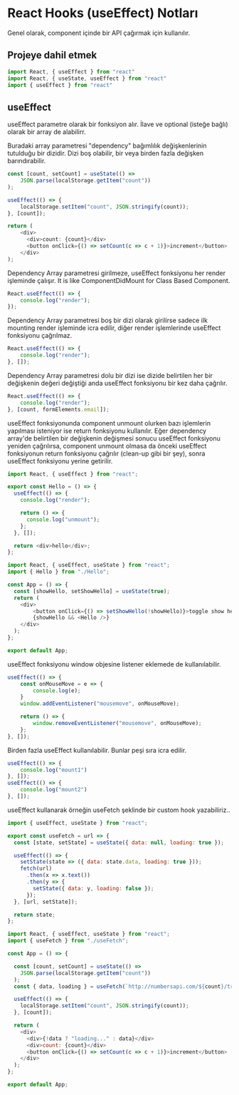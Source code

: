 # React Hooks (useEffect) Notları
Genel olarak, component içinde bir API çağırmak için kullanılır.

## Projeye dahil etmek
```javascript
import React, { useEffect } from "react"
import React, { useState, useEffect } from "react"
import { useEffect } from "react"
```

## useEffect
useEffect parametre olarak bir fonksiyon alır. İlave ve optional (isteğe bağlı) olarak bir array de alabilirr. 

Buradaki array parametresi "dependency" bağımlılık değişkenlerinin tutulduğu bir dizidir. Dizi boş olabilir, bir veya birden fazla değişken barındırabilir.

```javascript
const [count, setCount] = useState(() =>
    JSON.parse(localStorage.getItem("count"))
);

useEffect(() => {
    localStorage.setItem("count", JSON.stringify(count));
}, [count]);

return (
    <div>
      <div>count: {count}</div>
      <button onClick={() => setCount(c => c + 1)}>increment</button>
    </div>
);
```

Dependency Array parametresi girilmeze, useEffect fonksiyonu her render işleminde çalışır.
It is like ComponentDidMount for Class Based Component.
```javascript
React.useEffect(() => {
    console.log("render");
});
```

Dependency Array parametresi boş bir dizi olarak girilirse sadece ilk mounting render işleminde icra edilir, diğer render işlemlerinde useEffect fonksiyonu çağrılmaz.
```javascript
React.useEffect(() => {
    console.log("render");
}, []);
```

Dependency Array parametresi dolu bir dizi ise dizide belirtilen her bir değişkenin değeri değiştiği anda useEffect fonksiyonu bir kez daha çağrılır. 
```javascript
React.useEffect(() => {
    console.log("render");
}, [count, formElements.email]);
```

useEffect fonksiyonunda component unmount olurken bazı işlemlerin yapılması isteniyor ise return fonksiyonu kullanılır. Eğer dependency array'de belirtilen bir değişkenin değişmesi sonucu useEffect fonksiyonu yeniden çağrılırsa, component unmount olmasa da önceki useEffect fonksiyonun return fonksiyonu çağrılır (clean-up gibi bir şey), sonra useEffect fonksiyonu yerine getirilir.
```javascript
import React, { useEffect } from "react";

export const Hello = () => {
  useEffect(() => {
    console.log("render");

    return () => {
      console.log("unmount");
    };
  }, []);

  return <div>hello</div>;
};

import React, { useEffect, useState } from "react";
import { Hello } from "./Hello";

const App = () => {
  const [showHello, setShowHello] = useState(true);
  return (
    <div>
        <button onClick={() => setShowHello(!showHello)}>toggle show hello</button>
        {showHello && <Hello />}
    </div>
  );
};

export default App;
```

useEffect fonksiyonu window objesine listener eklemede de kullanılabilir.
```javascript
useEffect(() => {
    const onMouseMove = e => {
        console.log(e);
    }
    window.addEventListener("mousemove", onMouseMove);

    return () => {
        window.removeEventListener("mousemove", onMouseMove);
    };
}, []);
```

Birden fazla useEffect kullanılabilir. Bunlar peşi sıra icra edilir.
```javascript
useEffect(() => {
    console.log("mount1")
}, []);
useEffect(() => {
    console.log("mount2")
}, []);
```

useEffect kullanarak örneğin useFetch şeklinde bir custom hook yazabiliriz..
```javascript
import { useEffect, useState } from "react";

export const useFetch = url => {
  const [state, setState] = useState({ data: null, loading: true });

  useEffect(() => {
    setState(state => ({ data: state.data, loading: true }));
    fetch(url)
      .then(x => x.text())
      .then(y => {
        setState({ data: y, loading: false });
      });
  }, [url, setState]);

  return state;
};

import React, { useEffect, useState } from "react";
import { useFetch } from "./useFetch";

const App = () => {

  const [count, setCount] = useState(() =>
    JSON.parse(localStorage.getItem("count"))
  );
  const { data, loading } = useFetch(`http://numbersapi.com/${count}/trivia`);

  useEffect(() => {
    localStorage.setItem("count", JSON.stringify(count));
  }, [count]);

  return (
    <div>
      <div>{!data ? "loading..." : data}</div>
      <div>count: {count}</div>
      <button onClick={() => setCount(c => c + 1)}>increment</button>
    </div>
  );
};

export default App;
```
